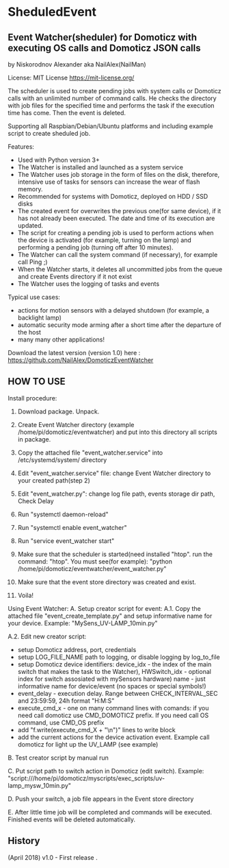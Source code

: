 # SheduledEvent

## Event Watcher(sheduler) for Domoticz with executing OS calls and Domoticz JSON calls

by Niskorodnov Alexander aka NailAlex(NailMan)

License: MIT License
https://mit-license.org/ 

The scheduler is used to create pending jobs with system calls or Domoticz calls with an unlimited number of command calls. 
He checks the directory with job files for the specified time and performs the task if the execution time has come. Then the event is deleted.

Supporting all Raspbian/Debian/Ubuntu platforms and including example script to create sheduled job. 

Features:
- Used with Python version 3+
- The Watcher is installed and launched as a system service
- The Watcher uses job storage in the form of files on the disk, therefore, intensive use of tasks for sensors can increase the wear of flash memory.
- Recommended for systems with Domoticz, deployed on HDD / SSD disks
- The created event for overwrites the previous one(for same device), if it has not already been executed. The date and time of its execution are updated.
- The script for creating a pending job is used to perform actions when the device is activated (for example, turning on the lamp) and performing a pending job (turning off after 10 minutes).
- The Watcher can call the system command (if necessary), for example call Ping ;)
- When the Watcher starts, it deletes all uncommitted jobs from the queue and create Events directory if it not exist
- The Watcher uses the logging of tasks and events

Typical use cases:
- actions for motion sensors with a delayed shutdown (for example, a backlight lamp)
- automatic security mode arming after a short time after the departure of the host
- many many other applications!

Download the latest version (version 1.0) here :
https://github.com/NailAlex/DomoticzEventWatcher


## HOW TO USE

Install procedure:

1. Download package. Unpack.

2. Create Event Watcher directory (example /home/pi/domoticz/eventwatcher) and put into this directory all scripts in package.

3. Copy the attached file "event_watcher.service" into /etc/systemd/system/ directory

4. Edit "event_watcher.service" file: change Event Watcher directory to your created path(step 2)

5. Edit "event_watcher.py": change log file path, events storage dir path, Check Delay

6. Run "systemctl daemon-reload"

7. Run "systemctl enable event_watcher"

8. Run "service event_watcher start"

9. Make sure that the scheduler is started(need installed "htop". run the command: "htop". You must see(for example): "python /home/pi/domoticz/eventwatcher/event_watcher.py"

10. Make sure that the event store directory was created and exist.

11. Voila!


Using Event Watcher:
A. Setup creator script for event:
A.1. Copy the attached file "event_create_template.py" and setup informative name for your device. Example: "MySens_UV-LAMP_10min.py"

A.2. Edit new creator script: 
- setup Domoticz address, port, credentials
- setup LOG_FILE_NAME path to logging, or disable logging by log_to_file
- setup Domoticz device identifiers: device_idx - the index of the main switch that makes the task to the Watcher), 
								HWSwitch_idx - optional index for switch assosiated with mySensors hardware)
								name - just informative name for device/event (no spaces or special symbols!)
- event_delay - execution delay. Range between CHECK_INTERVAL_SEC and 23:59:59, 24h format "H:M:S" 
- execute_cmd_x - one on many command lines with comands: if you need call domoticz use CMD_DOMOTICZ prefix. If you need call OS command, use CMD_OS prefix
- add "f.write(execute_cmd_X + "\n")" lines to write block
- add the current actions for the device activation event. Example call domoticz for light up the UV_LAMP (see example)

B. Test creator script by manual run

C. Put script path to switch action in Domoticz (edit switch). Example: "script:///home/pi/domoticz/myscripts/exec_scripts/uv-lamp_mysw_10min.py"

D. Push your switch, a job file appears in the Event store directory

E. After little time job will be completed and commands will be executed. Finished events will be deleted automatically.

## History

(April 2018) v1.0 - First release . 